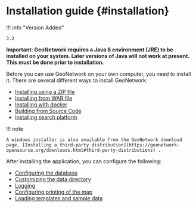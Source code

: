 # Installation guide {#installation}

!!! info "Version Added"

    3.2


**Important: GeoNetwork requires a Java 8 environment (JRE) to be installed on your system. Later versions of Java will not work at present. This must be done prior to installation.**

Before you can use GeoNetwork on your own computer, you need to install it. There are several different ways to install GeoNetwork:

-   [Installing using a ZIP file](installing-from-zip.md)
-   [Installing from WAR file](installing-from-war-file.md)
-   [Installing with docker](installing-with-docker.md)
-   [Building from Source Code](installing-from-source-code.md)
-   [Installing search platform](installing-index.md)

!!! note

    A windows installer is also available from the GeoNetwork download page, [Installing a third-party distribution](https://geonetwork-opensource.org/downloads.html#third-party-distributions) .


After installing the application, you can configure the following:

-   [Configuring the database](configuring-database.md)
-   [Customizing the data directory](customizing-data-directory.md)
-   [Logging](logging.md)
-   [Configuring printing of the map](map-print-setup.md)
-   [Loading templates and sample data](loading-samples.md)
